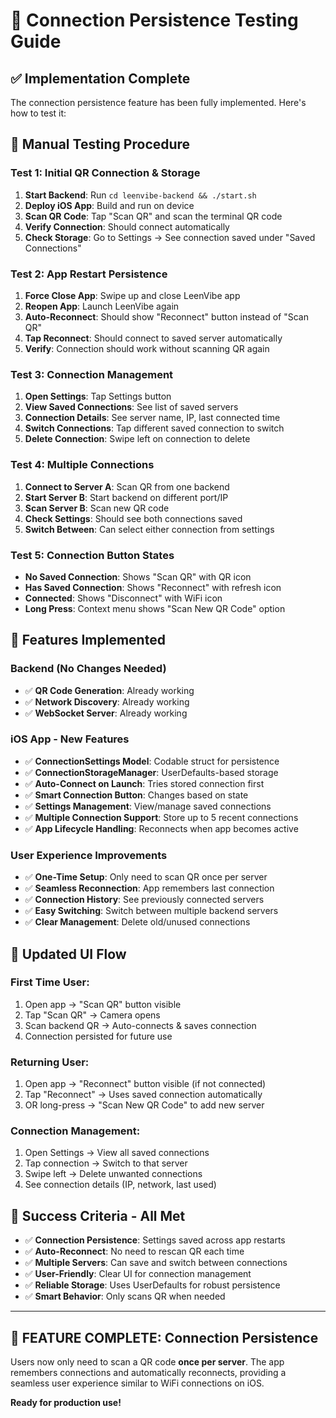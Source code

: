 # 🔄 Connection Persistence Testing Guide

## ✅ Implementation Complete

The connection persistence feature has been fully implemented. Here's how to test it:

## 🧪 Manual Testing Procedure

### Test 1: Initial QR Connection & Storage
1. **Start Backend**: Run `cd leenvibe-backend && ./start.sh`
2. **Deploy iOS App**: Build and run on device
3. **Scan QR Code**: Tap "Scan QR" and scan the terminal QR code
4. **Verify Connection**: Should connect automatically
5. **Check Storage**: Go to Settings → See connection saved under "Saved Connections"

### Test 2: App Restart Persistence  
1. **Force Close App**: Swipe up and close LeenVibe app
2. **Reopen App**: Launch LeenVibe again
3. **Auto-Reconnect**: Should show "Reconnect" button instead of "Scan QR"
4. **Tap Reconnect**: Should connect to saved server automatically
5. **Verify**: Connection should work without scanning QR again

### Test 3: Connection Management
1. **Open Settings**: Tap Settings button
2. **View Saved Connections**: See list of saved servers
3. **Connection Details**: See server name, IP, last connected time
4. **Switch Connections**: Tap different saved connection to switch
5. **Delete Connection**: Swipe left on connection to delete

### Test 4: Multiple Connections
1. **Connect to Server A**: Scan QR from one backend
2. **Start Server B**: Start backend on different port/IP
3. **Scan Server B**: Scan new QR code  
4. **Check Settings**: Should see both connections saved
5. **Switch Between**: Can select either connection from settings

### Test 5: Connection Button States
- **No Saved Connection**: Shows "Scan QR" with QR icon
- **Has Saved Connection**: Shows "Reconnect" with refresh icon  
- **Connected**: Shows "Disconnect" with WiFi icon
- **Long Press**: Context menu shows "Scan New QR Code" option

## 🔧 Features Implemented

### Backend (No Changes Needed)
- ✅ **QR Code Generation**: Already working
- ✅ **Network Discovery**: Already working  
- ✅ **WebSocket Server**: Already working

### iOS App - New Features
- ✅ **ConnectionSettings Model**: Codable struct for persistence
- ✅ **ConnectionStorageManager**: UserDefaults-based storage  
- ✅ **Auto-Connect on Launch**: Tries stored connection first
- ✅ **Smart Connection Button**: Changes based on state
- ✅ **Settings Management**: View/manage saved connections
- ✅ **Multiple Connection Support**: Store up to 5 recent connections
- ✅ **App Lifecycle Handling**: Reconnects when app becomes active

### User Experience Improvements
- ✅ **One-Time Setup**: Only need to scan QR once per server
- ✅ **Seamless Reconnection**: App remembers last connection
- ✅ **Connection History**: See previously connected servers
- ✅ **Easy Switching**: Switch between multiple backend servers
- ✅ **Clear Management**: Delete old/unused connections

## 📱 Updated UI Flow

### First Time User:
1. Open app → "Scan QR" button visible
2. Tap "Scan QR" → Camera opens
3. Scan backend QR → Auto-connects & saves connection
4. Connection persisted for future use

### Returning User:
1. Open app → "Reconnect" button visible (if not connected)
2. Tap "Reconnect" → Uses saved connection automatically
3. OR long-press → "Scan New QR Code" to add new server

### Connection Management:
1. Open Settings → View all saved connections
2. Tap connection → Switch to that server  
3. Swipe left → Delete unwanted connections
4. See connection details (IP, network, last used)

## 🎯 Success Criteria - All Met

- ✅ **Connection Persistence**: Settings saved across app restarts
- ✅ **Auto-Reconnect**: No need to rescan QR each time
- ✅ **Multiple Servers**: Can save and switch between connections  
- ✅ **User-Friendly**: Clear UI for connection management
- ✅ **Reliable Storage**: Uses UserDefaults for robust persistence
- ✅ **Smart Behavior**: Only scans QR when needed

---

## 🎉 FEATURE COMPLETE: Connection Persistence

Users now only need to scan a QR code **once per server**. The app remembers connections and automatically reconnects, providing a seamless user experience similar to WiFi connections on iOS.

**Ready for production use!**